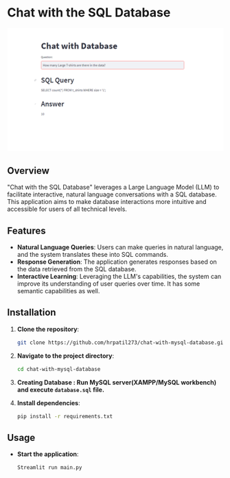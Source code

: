 # Chat with the SQL Database
![Chat with the SQL Database](reference_image.png)
## Overview
"Chat with the SQL Database" leverages a Large Language Model (LLM) to facilitate interactive, natural language conversations with a SQL database. 
This application aims to make database interactions more intuitive and accessible for users of all technical levels.

## Features
- **Natural Language Queries**: Users can make queries in natural language, and the system translates these into SQL commands.
- **Response Generation**: The application generates responses based on the data retrieved from the SQL database.
- **Interactive Learning**: Leveraging the LLM's capabilities, the system can improve its understanding of user queries over time. It has some semantic capabilities as well.

## Installation
1. **Clone the repository**:
   ```sh
   git clone https://github.com/hrpatil273/chat-with-mysql-database.git
   ```

2. **Navigate to the project directory**:
   ```sh
   cd chat-with-mysql-database
   ```
3. **Creating Database : Run MySQL server(XAMPP/MySQL workbench) and execute `database.sql` file.**

4. **Install dependencies**:
   ```sh
   pip install -r requirements.txt
   ```

## Usage
- **Start the application**:
  ```sh
  Streamlit run main.py
  ```
